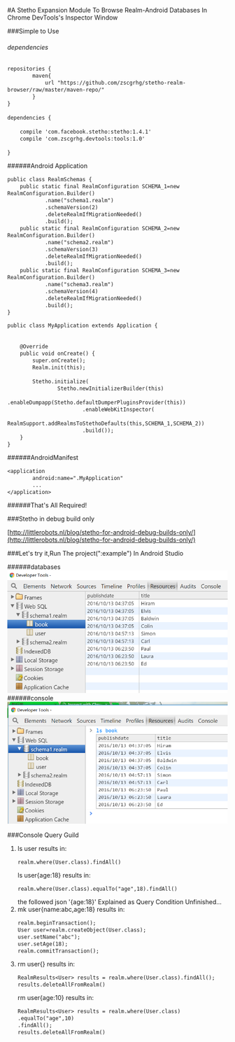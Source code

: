 #A Stetho Expansion Module To Browse Realm-Android Databases In Chrome DevTools's Inspector Window 


###Simple to Use

###### dependencies

```
repositories {
        maven{
            url "https://github.com/zscgrhg/stetho-realm-browser/raw/master/maven-repo/"
        }
}

dependencies {
    
    compile 'com.facebook.stetho:stetho:1.4.1'
    compile 'com.zscgrhg.devtools:tools:1.0'
    
}
```
######Android Application


```
public class RealmSchemas {
    public static final RealmConfiguration SCHEMA_1=new RealmConfiguration.Builder()
            .name("schema1.realm")
            .schemaVersion(2)
            .deleteRealmIfMigrationNeeded()
            .build();
    public static final RealmConfiguration SCHEMA_2=new RealmConfiguration.Builder()
            .name("schema2.realm")
            .schemaVersion(3)
            .deleteRealmIfMigrationNeeded()
            .build();
    public static final RealmConfiguration SCHEMA_3=new RealmConfiguration.Builder()
            .name("schema3.realm")
            .schemaVersion(4)
            .deleteRealmIfMigrationNeeded()
            .build();
}
```

```
public class MyApplication extends Application {


    @Override
    public void onCreate() {
        super.onCreate();
        Realm.init(this);

        Stetho.initialize(
                Stetho.newInitializerBuilder(this)
                        .enableDumpapp(Stetho.defaultDumperPluginsProvider(this))
                        .enableWebKitInspector(
                                RealmSupport.addRealmsToStethoDefaults(this,SCHEMA_1,SCHEMA_2))
                        .build());
    }
}

```

######AndroidManifest

```
<application
        android:name=".MyApplication"
        ...
</application>
```

######That's All Required!

###Stetho in debug build only

[http://littlerobots.nl/blog/stetho-for-android-debug-builds-only/](http://littlerobots.nl/blog/stetho-for-android-debug-builds-only/)


###Let's try it,Run The project(":example") In Android Studio

######databases
![screenshot1](https://github.com/zscgrhg/stetho-realm-browser/blob/master/realm1.bmp)
######console
![screenshot2](https://github.com/zscgrhg/stetho-realm-browser/blob/master/realm2.bmp)

###Console Query Guild

1. ls user 
    results in:
    ```
    realm.where(User.class).findAll()
    ```
    ls user{age:18} 
    results in:
    ```
    realm.where(User.class).equalTo("age",18).findAll()
    ```
    the followed json '{age:18}' Explained as Query Condition
    Unfinished...
2. mk user{name:abc,age:18}
    results in:
    ```
    realm.beginTransaction();
    User user=realm.createObject(User.class);
    user.setName("abc");
    user.setAge(18);
    realm.commitTransaction();
    ```
3. rm user{}
    results in:
    ```
    RealmResults<User> results = realm.where(User.class).findAll();
    results.deleteAllFromRealm()
    ```
    rm user{age:10}
    results in:
    ```
    RealmResults<User> results = realm.where(User.class)
    .equalTo("age",10)
    .findAll();
    results.deleteAllFromRealm()
    ```



